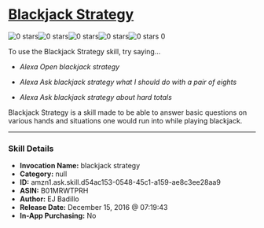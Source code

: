 # [Blackjack Strategy](http://alexa.amazon.com/#skills/amzn1.ask.skill.d54ac153-0548-45c1-a159-ae8c3ee28aa9)
![0 stars](../../images/ic_star_border_black_18dp_1x.png)![0 stars](../../images/ic_star_border_black_18dp_1x.png)![0 stars](../../images/ic_star_border_black_18dp_1x.png)![0 stars](../../images/ic_star_border_black_18dp_1x.png)![0 stars](../../images/ic_star_border_black_18dp_1x.png) 0

To use the Blackjack Strategy skill, try saying...

* *Alexa Open blackjack strategy*

* *Alexa Ask blackjack strategy what I should do with a pair of eights*

* *Alexa Ask blackjack strategy about hard totals*

Blackjack Strategy is a skill made to be able to answer basic questions on various hands and situations one would run into while playing blackjack.

***

### Skill Details

* **Invocation Name:** blackjack strategy
* **Category:** null
* **ID:** amzn1.ask.skill.d54ac153-0548-45c1-a159-ae8c3ee28aa9
* **ASIN:** B01MRWTPRH
* **Author:** EJ Badillo
* **Release Date:** December 15, 2016 @ 07:19:43
* **In-App Purchasing:** No
